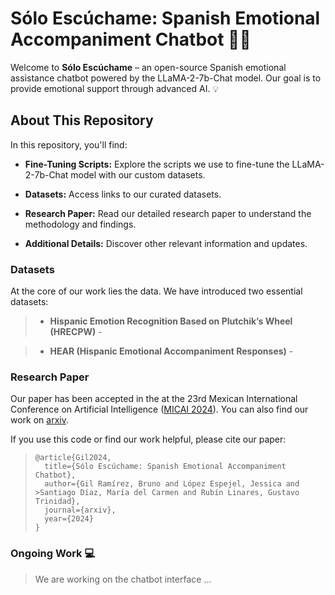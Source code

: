# Sólo Escúchame: Spanish Emotional Accompaniment Chatbot 💬🤖

Welcome to **Sólo Escúchame** – an open-source Spanish emotional assistance chatbot powered by the LLaMA-2-7b-Chat model. Our goal is to provide emotional support through advanced AI. 💡 

## About This Repository

In this repository, you'll find:

- **Fine-Tuning Scripts:** Explore the scripts we use to fine-tune the LLaMA-2-7b-Chat model with our custom datasets.

- **Datasets:** Access links to our curated datasets.

- **Research Paper:** Read our detailed research paper to understand the methodology and findings.

- **Additional Details:** Discover other relevant information and updates.


### Datasets

At the core of our work lies the data. We have introduced two essential datasets:

> - **Hispanic Emotion Recognition Based on Plutchik’s Wheel (HRECPW)** - 

> - **HEAR (Hispanic Emotional Accompaniment Responses)** - 


### Research Paper

Our paper has been accepted in the at the 23rd Mexican International Conference on Artificial Intelligence ([MICAI 2024](http://www.micai.org/2024/)). You can also find our work on [arxiv]().

If you use this code or find our work helpful, please cite our paper:


> ```
> @article{Gil2024,
>   title={Sólo Escúchame: Spanish Emotional Accompaniment Chatbot},
>   author={Gil Ramírez, Bruno and López Espejel, Jessica and >Santiago Díaz, María del Carmen and Rubín Linares, Gustavo Trinidad},
>   journal={arxiv},
>   year={2024}
> }
> ```

### Ongoing Work 💻

> We are working on the chatbot interface ...


